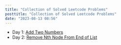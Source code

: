 ```yaml
---
title: "Collection of Solved Leetcode Problems"
posttitle: "Collection of Solved Leetcode Problems"
date: "2023-08-13 08:56"
---
```


- Day 1: [Add Two Numbers](/leetcode/2-add-two-numbers)
- Day 2: [Remove Nth Node From End of List  ](/leetcode/19-remove-nth-node-from-end-of-list)